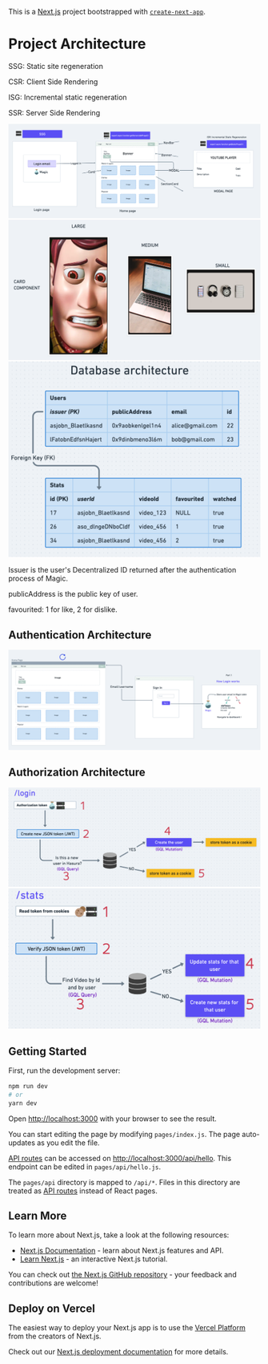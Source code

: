 This is a [Next.js](https://nextjs.org/) project bootstrapped with [`create-next-app`](https://github.com/vercel/next.js/tree/canary/packages/create-next-app).

# Project Architecture

SSG: Static site regeneration

CSR: Client Side Rendering

ISG: Incremental static regeneration

SSR: Server Side Rendering

<img src="README.assets/Screen Shot 2022-03-29 at 1.44.28 PM.png" alt="Screen Shot 2022-03-29 at 1.44.28 PM" style="zoom:50%;" />

<img src="README.assets/Screen Shot 2022-03-27 at 12.41.12 PM.png" alt="Screen Shot 2022-03-27 at 12.41.12 PM" style="zoom:50%;" />

<img src="README.assets/Screen Shot 2022-03-31 at 10.02.38 PM.png" alt="Screen Shot 2022-03-31 at 10.02.38 PM" style="zoom:50%;" />

Issuer is the user's Decentralized ID returned after the authentication process of Magic. 

publicAddress is the public key of user.

favourited: 1 for like, 2 for dislike.

## Authentication Architecture

<img src="README.assets/Screen Shot 2022-04-01 at 7.25.02 PM.png" alt="Screen Shot 2022-04-01 at 7.25.02 PM" style="zoom:50%;" />

## Authorization Architecture

<img src="README.assets/Screen Shot 2022-04-01 at 1.11.59 PM.png" alt="Screen Shot 2022-04-01 at 1.11.59 PM" style="zoom:50%;" />

<img src="README.assets/Screen Shot 2022-04-01 at 1.12.12 PM.png" alt="Screen Shot 2022-04-01 at 1.12.12 PM" style="zoom:50%;" />

## Getting Started

First, run the development server:

```bash
npm run dev
# or
yarn dev
```

Open [http://localhost:3000](http://localhost:3000) with your browser to see the result.

You can start editing the page by modifying `pages/index.js`. The page auto-updates as you edit the file.

[API routes](https://nextjs.org/docs/api-routes/introduction) can be accessed on [http://localhost:3000/api/hello](http://localhost:3000/api/hello). This endpoint can be edited in `pages/api/hello.js`.

The `pages/api` directory is mapped to `/api/*`. Files in this directory are treated as [API routes](https://nextjs.org/docs/api-routes/introduction) instead of React pages.

## Learn More

To learn more about Next.js, take a look at the following resources:

- [Next.js Documentation](https://nextjs.org/docs) - learn about Next.js features and API.
- [Learn Next.js](https://nextjs.org/learn) - an interactive Next.js tutorial.

You can check out [the Next.js GitHub repository](https://github.com/vercel/next.js/) - your feedback and contributions are welcome!

## Deploy on Vercel

The easiest way to deploy your Next.js app is to use the [Vercel Platform](https://vercel.com/new?utm_medium=default-template&filter=next.js&utm_source=create-next-app&utm_campaign=create-next-app-readme) from the creators of Next.js.

Check out our [Next.js deployment documentation](https://nextjs.org/docs/deployment) for more details.
